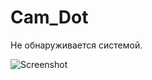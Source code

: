 # Cam_Dot
Не обнаруживается системой.

![Screenshot](https://github.com/Naperehvate/testDot/blob/master/img/123.png)
